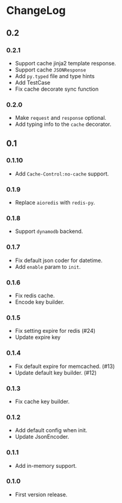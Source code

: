 # ChangeLog

## 0.2

### 0.2.1

- Support cache jinja2 template response.
- Support cache `JSONResponse`
- Add `py.typed` file and type hints
- Add TestCase
- Fix cache decorate sync function

### 0.2.0

- Make `request` and `response` optional.
- Add typing info to the `cache` decorator.

## 0.1

### 0.1.10

- Add `Cache-Control:no-cache` support.

### 0.1.9

- Replace `aioredis` with `redis-py`.

### 0.1.8

- Support `dynamodb` backend.

### 0.1.7

- Fix default json coder for datetime.
- Add `enable` param to `init`.

### 0.1.6

- Fix redis cache.
- Encode key builder.

### 0.1.5

- Fix setting expire for redis (#24)
- Update expire key

### 0.1.4

- Fix default expire for memcached. (#13)
- Update default key builder. (#12)

### 0.1.3

- Fix cache key builder.

### 0.1.2

- Add default config when init.
- Update JsonEncoder.

### 0.1.1

- Add in-memory support.

### 0.1.0

- First version release.
